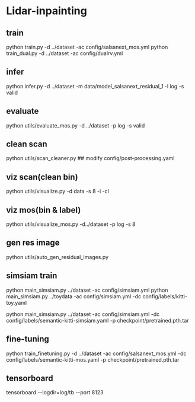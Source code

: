 # Lidar-inpainting

## train
python train.py -d ../dataset -ac config/salsanext_mos.yml
python train_dual.py -d ../dataset -ac config/dualrv.yml

## infer
python infer.py -d ../dataset -m data/model_salsanext_residual_1 -l log -s valid

## evaluate
python utils/evaluate_mos.py -d ../dataset -p log -s valid

## clean scan
python utils/scan_cleaner.py  ## modify config/post-processing.yaml

## viz scan(clean bin)
python utils/visualize.py -d data -s 8 -i -cl

## viz mos(bin & label)
python utils/visualize_mos.py -d../dataset -p log -s 8

## gen res image
python utils/auto_gen_residual_images.py

## simsiam train
python main_simsiam.py ../dataset -ac config/simsiam.yml
python main_simsiam.py ../toydata -ac config/simsiam.yml -dc config/labels/kitti-toy.yaml

python main_simsiam.py ../dataset -ac config/simsiam.yml -dc config/labels/semantic-kitti-simsiam.yaml -p checkpoint/pretrained.pth.tar

## fine-tuning
python train_finetuning.py -d ../dataset -ac config/salsanext_mos.yml -dc config/labels/semantic-kitti-mos.yaml -p checkpoint/pretrained.pth.tar

## tensorboard
tensorboard --logdir=log/tb --port 8123